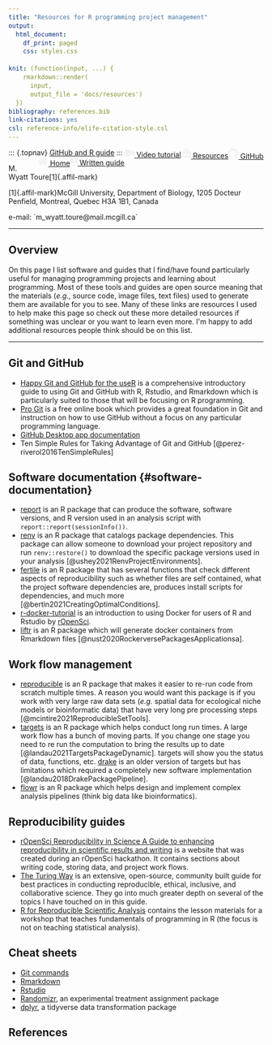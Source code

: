 ```yaml
---
title: "Resources for R programming project management"
output:
  html_document:
    df_print: paged
    css: styles.css
    
knit: (function(input, ...) {
    rmarkdown::render(
      input,
      output_file = 'docs/resources')
  })
bibliography: references.bib
link-citations: yes
csl: reference-info/elife-citation-style.csl
---
```


::: {.topnav}
<a href="index.html">GitHub and R guide</a> <a href="https://github.com/wyatt-toure/github-and-R-starter-guide" style = "float: right;"><img src="images/github.svg" width="20"/></img> GitHub</a> <a href="resources.html" style = "float: right;" class="active"><img src="images/toolbox.svg" width="20"/></img> Resources</a><a href="video-tutorial.html" style = "float: right;"><img src="images/video.svg" width="20"/></img> Video tutorial</a><a href="written-guide.html" style = "float: right;"><img src="images/book.svg" width="15"/></i> Written guide</a> <a href="index.html" style = "float: right;"><img src="images/home.svg" width="20"/></img> Home</a>
:::

<p class="author-name">M. Wyatt Toure[1]{.affil-mark}</p><p class="author-affil">[1]{.affil-mark}McGill University, Department of Biology, 1205 Docteur Penfield, Montreal, Quebec H3A 1B1, Canada</p><p>e-mail: `m_wyatt.toure@mail.mcgill.ca`</p>

------------------------------------------------------------------------

## Overview

On this page I list software and guides that I find/have found particularly useful for managing programming projects and learning about programming. Most of these tools and guides are open source meaning that the materials (*e.g.*, source code, image files, text files) used to generate them are available for you to see. Many of these links are resources I used to help make this page so check out these more detailed resources if something was unclear or you want to learn even more. I'm happy to add additional resources people think should be on this list.

------------------------------------------------------------------------

## Git and GitHub

-   [Happy Git and GitHub for the useR](https://happygitwithr.com/index.html) is a comprehensive introductory guide to using Git and GitHub with R, Rstudio, and Rmarkdown which is particularly suited to those that will be focusing on R programming.
-   [Pro Git](https://git-scm.com/book/en/v2) is a free online book which provides a great foundation in Git and instruction on how to use GitHub without a focus on any particular programming language.
-   [GitHub Desktop app documentation](https://docs.github.com/en/desktop)
-   Ten Simple Rules for Taking Advantage of Git and GitHub [@perez-riverol2016TenSimpleRules]

## Software documentation {#software-documentation}

-   [report](https://easystats.github.io/report/) is an R package that can produce the software, software versions, and R version used in an analysis script with `report::report(sessionInfo())`.
-   [renv](https://rstudio.github.io/renv/) is an R package that catalogs package dependencies. This package can allow someone to download your project repository and run `renv::restore()` to download the specific package versions used in your analysis [@ushey2021RenvProjectEnvironments].
-   [fertile](https://github.com/baumer-lab/fertile) is an R package that has several functions that check different aspects of reproducibility such as whether files are self contained, what the project software dependencies are, produces install scripts for dependencies, and much more [@bertin2021CreatingOptimalConditions].
-   [r-docker-tutorial](http://ropenscilabs.github.io/r-docker-tutorial/) is an introduction to using Docker for users of R and Rstudio by [rOpenSci](https://ropensci.org/about/).
-   [liftr](https://liftr.me/) is an R package which will generate docker containers from Rmarkdown files [@nust2020RockerversePackagesApplicationsa].

## Work flow management

-   [reproducible](https://reproducible.predictiveecology.org/) is an R package that makes it easier to re-run code from scratch multiple times. A reason you would want this package is if you work with very large raw data sets (*e.g.* spatial data for ecological niche models or bioinformatic data) that have very long pre processing steps [@mcintire2021ReproducibleSetTools].
-   [targets](https://docs.ropensci.org/targets/) is an R package which helps conduct long run times. A large work flow has a bunch of moving parts. If you change one stage you need to re run the computation to bring the results up to date [@landau2021TargetsPackageDynamic]. targets will show you the status of data, functions, etc. [drake](https://docs.ropensci.org/drake/) is an older version of targets but has limitations which required a completely new software implementation [@landau2018DrakePackagePipeline].
-   [flowr](http://flow-r.github.io/flowr/) is an R package which helps design and implement complex analysis pipelines (think big data like bioinformatics).

## Reproducibility guides

-   [rOpenSci Reproducibility in Science A Guide to enhancing reproducibility in scientific results and writing](http://ropensci.github.io/reproducibility-guide/) is a website that was created during an rOpenSci hackathon. It contains sections about writing code, storing data, and project work flows.
-   [The Turing Way](https://the-turing-way.netlify.app/welcome) is an extensive, open-source, community built guide for best practices in conducting reproducible, ethical, inclusive, and collaborative science. They go into much greater depth on several of the topics I have touched on in this guide.
-   [R for Reproducible Scientific Analysis](http://swcarpentry.github.io/r-novice-gapminder/) contains the lesson materials for a workshop that teaches fundamentals of programming in R (the focus is not on teaching statistical analysis).

## Cheat sheets

-   [Git commands](https://education.github.com/git-cheat-sheet-education.pdf)
-   [Rmarkdown](https://www.rstudio.com/wp-content/uploads/2016/03/rmarkdown-cheatsheet-2.0.pdf)
-   [Rstudio](https://github.com/rstudio/cheatsheets/blob/master/rstudio-ide.pdf)
-   [Randomizr](https://github.com/rstudio/cheatsheets/blob/master/randomizr.pdf), an experimental treatment assignment package
-   [dplyr](https://github.com/rstudio/cheatsheets/blob/master/data-transformation.pdf), a tidyverse data transformation package

## References

